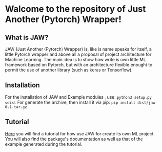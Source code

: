 # Walcome to the repository of Just Another (Pytorch) Wrapper!

## What is JAW?

JAW (Just Another (Pytorch) Wrapper) is, like is name speaks for itself, a little Pytorch wrapper and above all a proposal of project architecture for Machine Learning. The main idea is to show how write is own little ML framework based on Pytorch, but with an architecture flexible enought to permit the use of another library (such as keras or Tensorflow).

## Installation

For the installation of JAW and Example modules , use:
```python3 setup.py sdist```
For generate the archive, then install it via pip:
```pip install dist/jaw-0.1.tar.gz```

## Tutorial

[Here](https://yvregon.github.io/JAW/) you will find a tutorial for how use JAW for create its own ML project. You will also find the package's documentation as well as that of the example generated during the tutorial.
